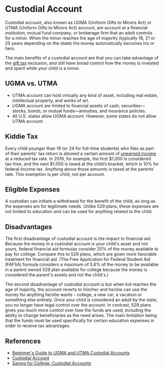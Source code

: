 # Custodial Account

Custodial account, also known as UGMA (Uniform Gifts to Minors Act) or UTMA (Uniform Gifts to Minors Act) account, are account at a financial institution, mutual fund company, or brokerage firm that an adult controls for a minor. When the minor reaches the age of majority (typically 18, 21 or 25 years depending on the state) the money automatically becomes his or hers.

The main benefits of a custodial account are that you can take advantage of the [gift tax](../Tax/gift-tax.md) exclusion, and still have broad control how the money is invested and spent while your child is a minor.

## UGMA vs. UTMA

* UTMA account can hold virtually any kind of asset, including real estate, intellectual property, and works of art.
* UGMA account are limited to financial assets of cash, securities—stocks, bonds, or mutual funds—annuities, and insurance policies.
* All U.S. states allow UGMA account. However, some states do not allow UTMA account.

## Kiddie Tax

Every child younger than 19 (or 24 for full-time students) who files as part of their parents' tax return is allowed a certain amount of [unearned income](../Tax/unearned-income.md) at a reduced tax rate. In 2019, for example, the first $1,050 is considered tax-free, and the next $1,050 is taxed at the child’s bracket, which is 10% for federal income tax. Anything above those amounts is taxed at the parents' rate. This exemption is per child, not per account.

## Eligible Expenses

A custodian can initiate a withdrawal for the benefit of the child, as long as the expenses are for legitimate needs. Unlike 529 plans, these expenses are not limited to education and can be used for anything related to the child.

## Disadvantages

The first disadvantage of custodial account is the impact to financial aid. Because the money in a custodial account is your child's asset and not yours, federal financial aid formulas consider 20% of the money available to pay for college. Compare this to 529 plans, which are given more favorable treatment for financial aid. (The Free Application for Federal Student Aid (FAFSA) formula considers a maximum of 5.6% of the money to be available in a parent owned 529 plan available for college because the money is considered the parent's assets and not the child's.)

The second disadvantage of custodial account is but when kid reaches the age of majority, the account reverts to him/her and he/she can use the money for anything he/she wants - college, a new car, a vacation or something else entirely. Once your child is considered an adult by the state, you no longer have legal control over the account. In contrast, 529 plans gives you much more control over how the funds are used, including the ability to change beneficiaries as the need arises. The main limitation being that the funds must be used specifically for certain education expenses in order to receive tax advantages.

## References

* [Beginner's Guide to UGMA and UTMA Custodial Accounts](https://www.thebalance.com/beginners-guide-to-ugma-and-utma-custodial-accounts-4060475)
* [Custodial Account](https://www.investopedia.com/terms/c/custodialaccount.asp)
* [Saving for College: Custodial Accounts](https://www.schwab.com/resource-center/insights/content/saving-for-college-custodial-accounts)
